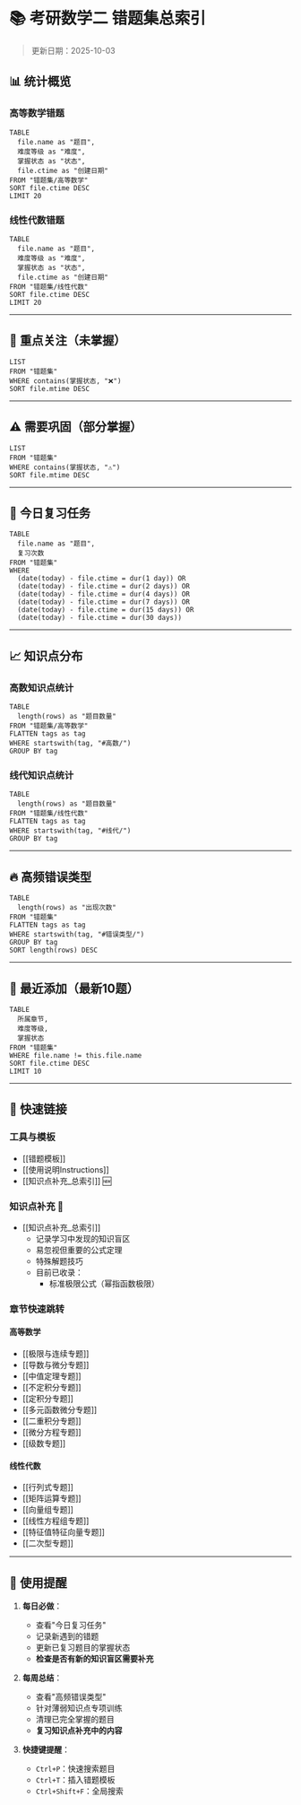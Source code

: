 # 📚 考研数学二 错题集总索引

> 更新日期：2025-10-03

## 📊 统计概览

### 高等数学错题
```dataview
TABLE 
  file.name as "题目",
  难度等级 as "难度",
  掌握状态 as "状态",
  file.ctime as "创建日期"
FROM "错题集/高等数学"
SORT file.ctime DESC
LIMIT 20
```

### 线性代数错题
```dataview
TABLE 
  file.name as "题目",
  难度等级 as "难度",
  掌握状态 as "状态",
  file.ctime as "创建日期"
FROM "错题集/线性代数"
SORT file.ctime DESC
LIMIT 20
```

---

## 🎯 重点关注（未掌握）
```dataview
LIST
FROM "错题集"
WHERE contains(掌握状态, "❌")
SORT file.mtime DESC
```

---

## ⚠️ 需要巩固（部分掌握）
```dataview
LIST
FROM "错题集"
WHERE contains(掌握状态, "⚠️")
SORT file.mtime DESC
```

---

## 📅 今日复习任务
```dataview
TABLE
  file.name as "题目",
  复习次数
FROM "错题集"
WHERE 
  (date(today) - file.ctime = dur(1 day)) OR
  (date(today) - file.ctime = dur(2 days)) OR
  (date(today) - file.ctime = dur(4 days)) OR
  (date(today) - file.ctime = dur(7 days)) OR
  (date(today) - file.ctime = dur(15 days)) OR
  (date(today) - file.ctime = dur(30 days))
```

---

## 📈 知识点分布

### 高数知识点统计
```dataview
TABLE
  length(rows) as "题目数量"
FROM "错题集/高等数学"
FLATTEN tags as tag
WHERE startswith(tag, "#高数/")
GROUP BY tag
```

### 线代知识点统计
```dataview
TABLE
  length(rows) as "题目数量"
FROM "错题集/线性代数"
FLATTEN tags as tag
WHERE startswith(tag, "#线代/")
GROUP BY tag
```

---

## 🔥 高频错误类型
```dataview
TABLE
  length(rows) as "出现次数"
FROM "错题集"
FLATTEN tags as tag
WHERE startswith(tag, "#错误类型/")
GROUP BY tag
SORT length(rows) DESC
```

---

## 📝 最近添加（最新10题）
```dataview
TABLE
  所属章节,
  难度等级,
  掌握状态
FROM "错题集"
WHERE file.name != this.file.name
SORT file.ctime DESC
LIMIT 10
```

---

## 🔗 快速链接

### 工具与模板
- [[错题模板]]
- [[使用说明Instructions]]
- [[知识点补充_总索引]] 🆕

### 知识点补充 🌟
- [[知识点补充_总索引]]
  - 记录学习中发现的知识盲区
  - 易忽视但重要的公式定理
  - 特殊解题技巧
  - 目前已收录：
    - 标准极限公式（幂指函数极限）

### 章节快速跳转
#### 高等数学
- [[极限与连续专题]]
- [[导数与微分专题]]
- [[中值定理专题]]
- [[不定积分专题]]
- [[定积分专题]]
- [[多元函数微分专题]]
- [[二重积分专题]]
- [[微分方程专题]]
- [[级数专题]]

#### 线性代数
- [[行列式专题]]
- [[矩阵运算专题]]
- [[向量组专题]]
- [[线性方程组专题]]
- [[特征值特征向量专题]]
- [[二次型专题]]

---

## 📌 使用提醒

1. **每日必做**：
   - 查看"今日复习任务"
   - 记录新遇到的错题
   - 更新已复习题目的掌握状态
   - **检查是否有新的知识盲区需要补充**

2. **每周总结**：
   - 查看"高频错误类型"
   - 针对薄弱知识点专项训练
   - 清理已完全掌握的题目
   - **复习知识点补充中的内容**

3. **快捷键提醒**：
   - `Ctrl+P`：快速搜索题目
   - `Ctrl+T`：插入错题模板
   - `Ctrl+Shift+F`：全局搜索